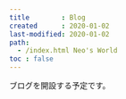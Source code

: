 ```yaml
---
title        : Blog
created      : 2020-01-02
last-modified: 2020-01-02
path:
  - /index.html Neo's World
toc : false
---
```


ブログを開設する予定です。

